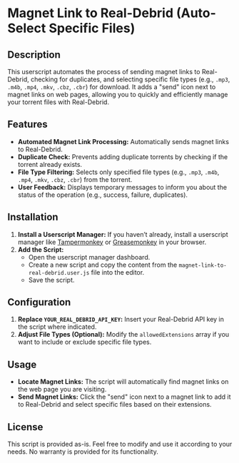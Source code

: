 # Magnet Link to Real-Debrid (Auto-Select Specific Files)

## Description

This userscript automates the process of sending magnet links to Real-Debrid, checking for duplicates, and selecting specific file types (e.g., `.mp3`, `.m4b`, `.mp4`, `.mkv`, `.cbz`, `.cbr`) for download. It adds a "send" icon next to magnet links on web pages, allowing you to quickly and efficiently manage your torrent files with Real-Debrid.

## Features

- **Automated Magnet Link Processing:** Automatically sends magnet links to Real-Debrid.
- **Duplicate Check:** Prevents adding duplicate torrents by checking if the torrent already exists.
- **File Type Filtering:** Selects only specified file types (e.g., `.mp3`, `.m4b`, `.mp4`, `.mkv`, `.cbz`, `.cbr`) from the torrent.
- **User Feedback:** Displays temporary messages to inform you about the status of the operation (e.g., success, failure, duplicates).

## Installation

1. **Install a Userscript Manager:** If you haven’t already, install a userscript manager like [Tampermonkey](https://www.tampermonkey.net/) or [Greasemonkey](https://www.greasespot.net/) in your browser.
2. **Add the Script:**
   - Open the userscript manager dashboard.
   - Create a new script and copy the content from the `magnet-link-to-real-debrid.user.js` file into the editor.
   - Save the script.

## Configuration

1. **Replace `YOUR_REAL_DEBRID_API_KEY`:** Insert your Real-Debrid API key in the script where indicated.
2. **Adjust File Types (Optional):** Modify the `allowedExtensions` array if you want to include or exclude specific file types.

## Usage

- **Locate Magnet Links:** The script will automatically find magnet links on the web page you are visiting.
- **Send Magnet Links:** Click the "send" icon next to a magnet link to add it to Real-Debrid and select specific files based on their extensions.

## License

This script is provided as-is. Feel free to modify and use it according to your needs. No warranty is provided for its functionality.
